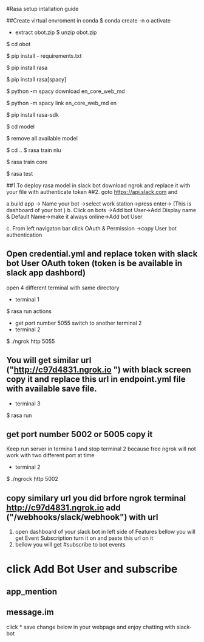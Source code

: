 #Rasa setup intallation guide

##Create virtual envroment in conda
$ conda create -n o activate
* extract obot.zip 
$ unzip obot.zip

$ cd obot

$ pip install - requirements.txt

$ pip install rasa

$ pip install rasa[spacy]

$ python -m spacy download en_core_web_md

$ python -m spacy link en_core_web_md en

$ pip install rasa-sdk

$ cd model

$ remove all available model

$ cd ..
$ rasa train nlu

$ rasa train core

$ rasa test

##1.To deploy rasa model in slack bot download ngrok and replace it with your file with authenticate token
##2. goto https://api.slack.com and 

a.build app -> Name your bot ->select work station->press enter->
(This is dashboard of your bot )
b. Click on bots ->Add bot User->Add Display name & Default Name->make it always online->Add bot User

c. From left navigaton bar click OAuth & Permission ->copy User bot authentication

## Open credential.yml and replace token with slack bot User OAuth token (token is be available in slack app dashbord)
open 4 different terminal with same directory
* terminal 1

$ rasa run actions

* get port number 5055
 switch to another terminal 2
* terminal 2

$ ./ngrok http 5055

## You will get similar url ("http://c97d4831.ngrok.io ") with black screen copy it and replace this url in endpoint.yml file with available save file.
* terminal 3

$ rasa run

## get port number 5002 or 5005 copy it 
 Keep run server  in termina 1 and stop terminal 2 because free ngrok will not work  with two different port at time

* terminal 2 

$ ./ngrock http 5002

## copy similary url you did brfore ngrok terminal http://c97d4831.ngrok.io add ("/webhooks/slack/webhook") with url

1. open dashboard of your slack bot in left side of Features bellow you will get Event Subscription turn it on and paste this url on it
2. bellow you will get #subscribe to bot events

# click Add Bot User and subscribe 
## app_mention
## message.im

click * save change below in your webpage and enjoy chatting with slack-bot 
